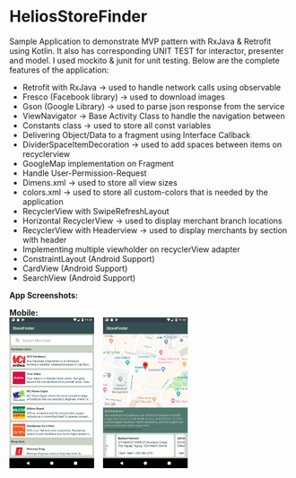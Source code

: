# HeliosStoreFinder
Sample Application to demonstrate MVP pattern with RxJava & Retrofit using Kotlin. It also has corresponding UNIT TEST for interactor, presenter and model. I used  mockito & junit for unit testing. Below are the complete features of the application:

<ul>
  <li>Retrofit with RxJava -> used to handle network calls using observable</li>
  <li>Fresco (Facebook library) -> used to download images</li>
  <li>Gson (Google Library) -> used to parse json response from the service</li>
  <li>ViewNavigator -> Base Activity Class to handle the navigation between</li>
  <li>Constants class -> used to store all const variables</li>
  <li>Delivering Object/Data to a fragment using Interface Callback</li>
  <li>DividerSpaceItemDecoration -> used to add spaces between items on recyclerview</li>
  <li>GoogleMap implementation on Fragment</li>
  <li>Handle User-Permission-Request</li>
  <li>Dimens.xml -> used to store all view sizes</li>
  <li>colors.xml -> used to store all custom-colors that is needed by the application</li>
  <li>RecyclerView with SwipeRefreshLayout</li>
  <li>Horizontal RecyclerView -> used to display merchant branch locations</li>
  <li>RecyclerView with Headerview -> used to display merchants by section with header</li>
  <li>Implementing multiple viewholder on recyclerView adapter</li>
  <li>ConstraintLayout (Android Support)</li>
  <li>CardView (Android Support)</li>
  <li>SearchView (Android Support)</li>
</ul>

<b>App Screenshots:</b>

<b>Mobile:</b><br />
<img src="https://raw.githubusercontent.com/HeliosSoftwareDeveloper/StoreFinder/master/screenshots/view_list.png" width="30%" /> &nbsp;&nbsp; <img src="https://raw.githubusercontent.com/HeliosSoftwareDeveloper/StoreFinder/master/screenshots/view_details.png" width="30%" /><br /><br />
